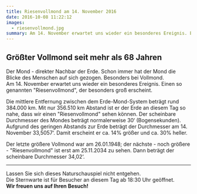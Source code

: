 ```yaml
---
title: Riesenvollmond am 14. November 2016
date: 2016-10-08 11:22:12
images:
  - riesenvollmond.jpg
summary: Am 14. November erwartet uns wieder ein besonderes Ereignis. Einen so genannten „Riesenvollmond“, der besonders groß erscheint.
---
```


## Größter Vollmond seit mehr als 68 Jahren

Der Mond - direkter Nachbar der Erde. Schon immer hat der Mond die Blicke des Menschen auf sich gezogen. Besonders bei Vollmond.  
Am 14. November erwartet uns wieder ein besonderes Ereignis. Einen so genannten "Riesenvollmond", der besonders groß erscheint.

Die mittlere Entfernung zwischen dem Erde-Mond-System beträgt rund 384.000 km. Mit nur 356.510 km Abstand ist er der Erde an diesem Tag so nahe, dass wir einen "Riesenvollmond" sehen können. Der scheinbare Durchmesser des Mondes beträgt normalerweise 30‘ (Bogensekunden). Aufgrund des geringen Abstands zur Erde beträgt der Durchmesser am 14. November 33,5057‘. Damit erscheint er ca. 14% größer und ca. 30% heller.

Der letzte größere Vollmond war am 26.01.1948; der nächste - noch größere - "Riesenvollmond" ist erst am 25.11.2034 zu sehen. Dann beträgt der scheinbare Durchmesser 34,02‘.

---

Lassen Sie sich dieses Naturschauspiel nicht entgehen.  
Die Sternwarte ist für Besucher an diesem Tag ab 18:30 Uhr geöffnet.  
**Wir freuen uns auf Ihren Besuch!**
